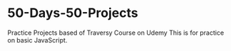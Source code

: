 # 50-Days-50-Projects
Practice Projects based of Traversy Course on Udemy
This is for practice on basic JavaScript.
